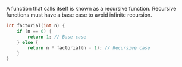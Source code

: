 A function that calls itself is known as a recursive function. Recursive functions must have a base case to avoid infinite recursion.
```c
int factorial(int n) {
    if (n == 0) {
        return 1; // Base case
    } else {
        return n * factorial(n - 1); // Recursive case
    }
}
```